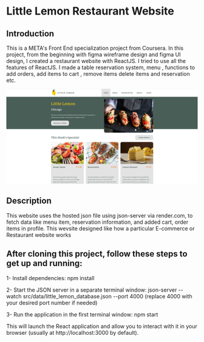# Little Lemon Restaurant Website

## Introduction
This is a META's Front End 
specialization project from Coursera. In this project, from the beginning with figma wireframe design and figma UI design, I created a restaurant website with ReactJS. I tried to use all the features of ReactJS. I made a table reservation system, menu , functions to add orders, add items to cart , remove items delete items and reservation etc.

![Screenshot](Screenshot.png)


## Description
This website uses the hosted json file using json-server via render.com, to fetch data like menu item, reservation information, and added cart, order items in profile.
This wevsite designed like how a particular E-commerce or Restaurant website works



## After cloning this project, follow these steps to get up and running:

1- Install dependencies: npm install

2- Start the JSON server in a separate terminal window: json-server --watch src/data/little_lemon_database.json --port 4000 (replace 4000 with your desired port number if needed)

3- Run the application in the first terminal window: npm start

This will launch the React application and allow you to interact with it in your browser (usually at http://localhost:3000 by default).

